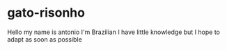 # gato-risonho
Hello my name is antonio I'm Brazilian I have little knowledge but I hope to adapt as soon as possible 
